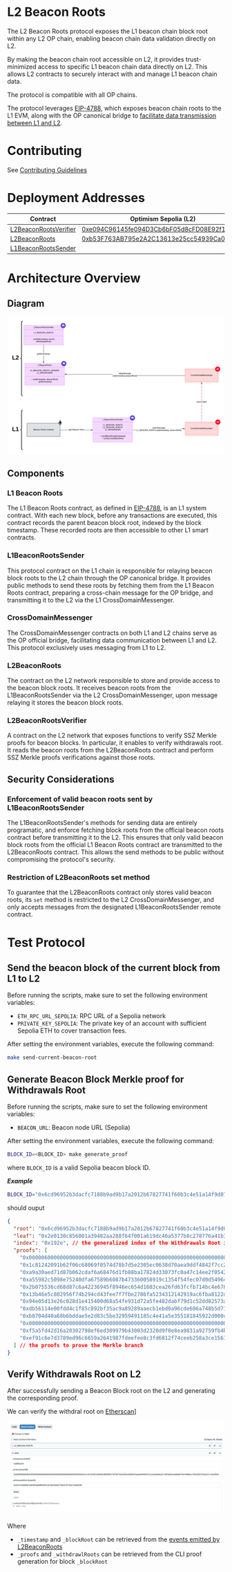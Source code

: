 # L2 Beacon Roots

The L2 Beacon Roots protocol exposes the L1 beacon chain block root within any L2 OP chain, enabling beacon chain data validation directly on L2.

By making the beacon chain root accessible on L2, it provides trust-minimized access to specific L1 beacon chain data directly on L2. This allows L2 contracts to securely interact with and manage L1 beacon chain data.

The protocol is compatible with all OP chains.

The protocol leverages [EIP-4788](https://eips.ethereum.org/EIPS/eip-4788), which exposes beacon chain roots to the L1 EVM, along with the OP canonical bridge to [facilitate data transmission between L1 and L2](https://docs.optimism.io/builders/app-developers/bridging/messaging).

# Contributing

See [Contributing Guidelines](./CONTRIBUTING.md)

# Deployment Addresses

| Contract | Optimism Sepolia (L2) | Sepolia (L1) |
|-|-|-|
| [L2BeaconRootsVerifier](./contracts/src/L2BeaconRootsVerifier.sol) | [0xe094C96145fe094D3Cb6bF05d8cFD08E92f11BE5](https://sepolia-optimism.etherscan.io/address/0xe094C96145fe094D3Cb6bF05d8cFD08E92f11BE5) | |
| [L2BeaconRoots](./contracts/src/L2BeaconRoots.sol) | [0xb53F763AB795e2A2C13613e25cc54939Ca01b4E1](https://sepolia-optimism.etherscan.io/address/0xb53F763AB795e2A2C13613e25cc54939Ca01b4E1) | |
| [L1BeaconRootsSender](./contracts/src/L1BeaconRootsSender.sol) | | [0x5cdF4C5cbe8b4412b319f5Ae28a77A7177B3adcA](https://sepolia.etherscan.io/address/0x5cdF4C5cbe8b4412b319f5Ae28a77A7177B3adcA) |

# Architecture Overview

## Diagram

![Architecture Diagram](./docs/L2%20Beacon%20Root%20Protocol%20v1.0.0.png)

## Components

### L1 Beacon Roots

The L1 Beacon Roots contract, as defined in [EIP-4788](https://eips.ethereum.org/EIPS/eip-4788), is an L1 system contract. With each new block, before any transactions are executed, this contract records the parent beacon block root, indexed by the block timestamp. These recorded roots are then accessible to other L1 smart contracts.

### L1BeaconRootsSender

This protocol contract on the L1 chain is responsible for relaying beacon block roots to the L2 chain through the OP canonical bridge. It provides public methods to send these roots by fetching them from the L1 Beacon Roots contract, preparing a cross-chain message for the OP bridge, and transmitting it to the L2 via the L1 CrossDomainMessenger.

### CrossDomainMessenger

The CrossDomainMessenger contracts on both L1 and L2 chains serve as the OP official bridge, facilitating data communication between L1 and L2. This protocol exclusively uses messaging from L1 to L2.

### L2BeaconRoots

The contract on the L2 network responsible to store and provide access to the beacon block roots. It receives beacon roots from the L1BeaconRootsSender via the L2 CrossDomainMessenger, upon message relaying it stores the beacon block roots.

### L2BeaconRootsVerifier

A contract on the L2 network that exposes functions to verify SSZ Merkle proofs for beacon blocks. In particular, it enables to verify withdrawals root. It reads the beacon roots from the L2BeaconRoots contract and perform SSZ Merkle proofs verifications against those roots.

## Security Considerations

### Enforcement of valid beacon roots sent by L1BeaconRootsSender

The L1BeaconRootsSender's methods for sending data are entirely programatic, and enforce fetching block roots from the official beacon roots contract before transmitting it to the L2. This ensures that only valid beacon block roots from the official L1 Beacon Roots contract are transmitted to the L2BeaconRoots contract. This allows the send methods to be public without compromising the protocol's security.

### Restriction of L2BeaconRoots set method

To guarantee that the L2BeaconRoots contract only stores valid beacon roots, its `set` method is restricted to the L2 CrossDomainMessenger, and only accepts messages from the designated L1BeaconRootsSender remote contract.

# Test Protocol

## Send the beacon block of the current block from L1 to L2

Before running the scripts, make sure to set the following environment variables:

- `ETH_RPC_URL_SEPOLIA`: RPC URL of a Sepolia network
- `PRIVATE_KEY_SEPOLIA`: The private key of an account with sufficient Sepolia ETH to cover transaction fees.

After setting the environment variables, execute the following command:

```sh
make send-current-beacon-root
```

## Generate Beacon Block Merkle proof for Withdrawals Root

Before running the scripts, make sure to set the following environment variables:

- `BEACON_URL`: Beacon node URL (Sepolia)

After setting the environment variables, execute the following command:

```sh
BLOCK_ID=<BLOCK_ID> make generate_proof
```

where `BLOCK_ID` is a valid Sepolia beacon block ID.

***Example***

```sh
BLOCK_ID="0x6cd96952b3dacfc7188b9ad9b17a2012b67827741f60b3c4e51a14f9d07f0c91" make generate-proof
```

should ouput

```json
{
  "root": "0x6cd96952b3dacfc7188b9ad9b17a2012b67827741f60b3c4e51a14f9d07f0c91", // beacon block root
  "leaf": "0x2e0130c856001a39482aa288f64f001a619dc46a5377b8c278776a41b3a62269", // here the leaf is the Withdrawals root
  "index": "0x192e", // the generalized index of the Withdrawals Root in the SSZ Merkle tree
  "proofs": [
    "0x0000060000000000000000000000000000000000000000000000000000000000",
    "0x1c81242091b62f06c68069f0574d78b7d5e2305ec0638d70aea9ddf4842f7cc2",
    "0xa9a30aed71d87b062cdaf6a68476d1fb88ba17824d33073fc0a47c14ee2f0542",
    "0xa55982c5098e75240dfa67589b6087b473360058919c1354f54fec07d0d54964",
    "0x2b075536cd68d87c6a42236945f8946ec654d1603cea26fd63fcfb714bc4e678",
    "0x13b46e5c802956f74b294cd43fee7f7fbe2786fa5234312142919ac6fba8122d",
    "0x94e05d13e26c028d1e415400d68a54fe931d72a5fe482dabf79d1c52dd82573a",
    "0xdb56114e00fdd4c1f85c892bf35ac9a89289aaecb1ebd0a96cde606a748b5d71",
    "0xb8704d40a68b6bddae5e2d83c5be32959491185c4e41a5e355181845922d000c",
    "0x0000000000000000000000000000000000000000000000000000000000000000",
    "0xf5a5fd42d16a20302798ef6ed309979b43003d2320d9f0e8ea9831a92759fb4b",
    "0xef91c6e7d3789ed96c6659a2641987fdeefee8c3fd6812f74ceeb258a3ce1561"
  ] // the proofs to prove the Merkle branch
}
```

## Verify Withdrawals Root on L2

After successfully sending a Beacon Block root on the L2 and generating the corresponding proof.

We can verify the withdral root on [Etherscan](https://sepolia-optimism.etherscan.io/address/0xe094C96145fe094D3Cb6bF05d8cFD08E92f11BE5#readContract)]

![Verification on Etherscan](./docs/Etherscan%20Withdrawal%20Root%20Verification.png)

Where

- `_timestamp` and `_blockRoot` can be retrieved from the [events emitted by L2BeaconRoots](https://sepolia-optimism.etherscan.io/address/0xb53F763AB795e2A2C13613e25cc54939Ca01b4E1#events)
- `_proofs` and `_withdrawlRoots` can be retrieved from the CLI proof generation for block `_blockRoot`